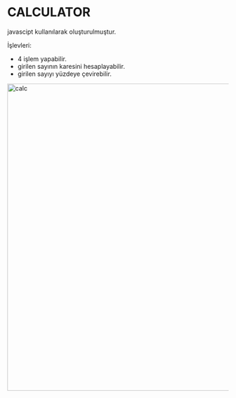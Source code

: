 # CALCULATOR

javascipt kullanılarak oluşturulmuştur.

İşlevleri:
- 4 işlem yapabilir.
- girilen sayının karesini hesaplayabilir.
- girilen sayıyı yüzdeye çevirebilir.
<img width="1320" height="700" alt="calc" src="https://github.com/user-attachments/assets/301bfe1c-53ee-4f31-9511-f9c8c989e105" />
